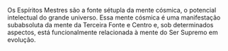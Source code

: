﻿Os Espíritos Mestres são a fonte sétupla da mente cósmica, o potencial intelectual do grande universo. Essa mente cósmica é uma manifestação subabsoluta da mente da Terceira Fonte e Centro e, sob determinados aspectos, está funcionalmente relacionada à mente do Ser Supremo em evolução.
